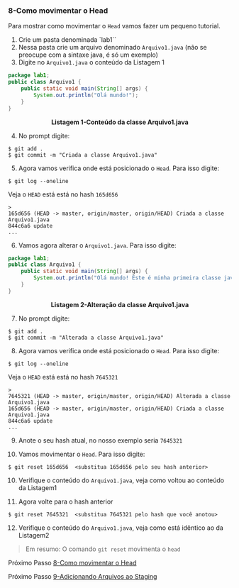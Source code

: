### 8-Como movimentar o Head
Para mostrar como movimentar o `Head` vamos fazer um pequeno tutorial.

1. Crie um pasta denominada `lab1``
2. Nessa pasta crie um arquivo denominado `Arquivo1.java` (não se preocupe com a sintaxe java, é só um exemplo)
3. Digite no `Arquivo1.java` o conteúdo da Listagem 1

````java
package lab1;
public class Arquivo1 {
    public static void main(String[] args) {
        System.out.println("Olá mundo!");
    }
}
````
<p align="center">
   <strong>Listagem 1-Conteúdo da classe Arquivo1.java</strong> 
</p>

4. No prompt digite:

```git 
$ git add .
$ git commit -m "Criada a classe Arquivo1.java"
```
5. Agora vamos verifica onde está posicionado o `Head`. Para isso digite:

```git
$ git log --oneline
```

Veja o `HEAD` está está no hash `165d656`

```git
> 
165d656 (HEAD -> master, origin/master, origin/HEAD) Criada a classe Arquivo1.java
844c6a6 update
...
```
6. Vamos agora alterar o `Arquivo1.java`. Para isso digite:

````java
package lab1;
public class Arquivo1 {
    public static void main(String[] args) {
        System.out.println("Olá mundo! Este é minha primeira classe java");
    }
}
````
<p align="center">
   <strong>Listagem 2-Alteração da classe Arquivo1.java</strong> 
</p>

7. No prompt digite:

```git 
$ git add .
$ git commit -m "Alterada a classe Arquivo1.java"
```
8. Agora vamos verifica onde está posicionado o `Head`. Para isso digite:

```git
$ git log --oneline
```

Veja o `HEAD` está está no hash `7645321`

```git
> 
7645321 (HEAD -> master, origin/master, origin/HEAD) Alterada a classe Arquivo1.java
165d656 (HEAD -> master, origin/master, origin/HEAD) Criada a classe Arquivo1.java
844c6a6 update
...
```
9. Anote o seu hash atual, no nosso exemplo seria `7645321`

10. Vamos movimentar o `Head`. Para isso digite:

```git
$ git reset 165d656  <substitua 165d656 pelo seu hash anterior>
```
10. Verifique o conteúdo do `Arquivo1.java`, veja como voltou ao conteúdo da Listagem1 

11. Agora volte para o hash anterior

```git
$ git reset 7645321  <substitua 7645321 pelo hash que você anotou>
```

12. Verifique o conteúdo do `Arquivo1.java`, veja como está idêntico ao da Listagem2 


> Em resumo: O comando `git reset` movimenta o `head` 

Próximo Passo [8-Como movimentar o Head](../8-MovHead/README.md)


Próximo Passo [9-Adicionando Arquivos ao Staging](../9-AdicionandoArquivosStaging/README.md)
